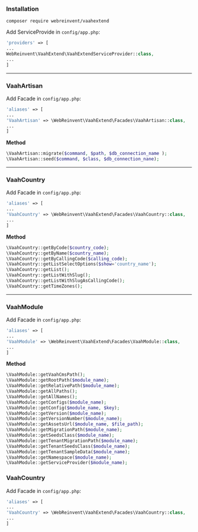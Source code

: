 
### Installation
```shell script
composer require webreinvent/vaahextend
```

Add ServiceProvide in `config/app.php`:
```php
'providers' => [
...
WebReinvent\VaahExtend\VaahExtendServiceProvider::class,
...
]
```
---

### VaahArtisan

Add Facade in `config/app.php`:
```php
'aliases' => [
...
'VaahArtisan' => \WebReinvent\VaahExtend\Facades\VaahArtisan::class,
...
]
```

**Method**
```php
\VaahArtisan::migrate($command, $path, $db_connection_name ); 
\VaahArtisan::seed($command, $class, $db_connection_nane);
```

---

### VaahCountry

Add Facade in `config/app.php`:
```php
'aliases' => [
...
'VaahCountry' => \WebReinvent\VaahExtend\Facades\VaahCountry::class,
...
]
```

**Method**
```php
\VaahCountry::getByCode($country_code);
\VaahCountry::getByName($country_name);
\VaahCountry::getByCallingCode($calling_code);
\VaahCountry::getListSelectOptions($show='country_name');
\VaahCountry::getList();
\VaahCountry::getListWithSlug();
\VaahCountry::getListWithSlugAsCallingCode();
\VaahCountry::getTimeZones();
```

---

### VaahModule

Add Facade in `config/app.php`:
```php
'aliases' => [
...
'VaahModule' => \WebReinvent\VaahExtend\Facades\VaahModule::class,
...
]
```

**Method**
```php
\VaahModule::getVaahCmsPath();
\VaahModule::getRootPath($module_name);
\VaahModule::getRelativePath($module_name);
\VaahModule::getAllPaths();
\VaahModule::getAllNames();
\VaahModule::getConfigs($module_name);
\VaahModule::getConfig($module_name, $key);
\VaahModule::getVersion($module_name);
\VaahModule::getVersionNumber($module_name);
\VaahModule::getAssetsUrl($module_name, $file_path);
\VaahModule::getMigrationPath($module_name);
\VaahModule::getSeedsClass($module_name);
\VaahModule::getTenantMigrationPath($module_name);
\VaahModule::getTenantSeedsClass($module_name);
\VaahModule::getTenantSampleData($module_name);
\VaahModule::getNamespace($module_name);
\VaahModule::getServiceProvider($module_name);
```

### VaahCountry

Add Facade in `config/app.php`:
```php
'aliases' => [
...
'VaahCountry' => \WebReinvent\VaahExtend\Facades\VaahCountry::class,
...
]
```
